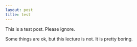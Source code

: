 ```yaml
---
layout: post
title: test
---
```


This is a test post. Please ignore.

Some things are ok, but this lecture is not. It is pretty boring.